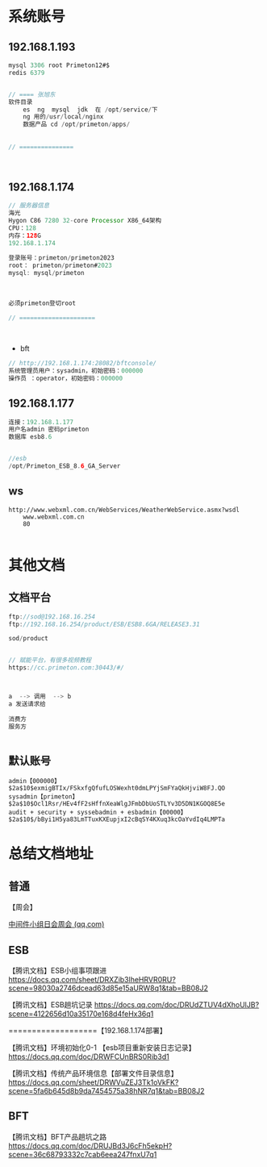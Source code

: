 # 系统账号

## 192.168.1.193

```java
mysql 3306 root Primeton12#$
redis 6379


// ==== 张旭东
软件目录
	es  ng  mysql  jdk  在 /opt/service/下
	ng 用的/usr/local/nginx
	数据产品 cd /opt/primeton/apps/
	
	
// ===============	
    
    
```



## 192.168.1.174

```java
// 服务器信息
海光
Hygon C86 7280 32-core Processor X86_64架构
CPU：128
内存：128G
192.168.1.174
    
登录账号：primeton/primeton2023
root： primeton/primeton#2023
mysql: mysql/primeton
    
    
    
必须primeton登切root
    
// =====================
    
    
```

* bft

```java
// http://192.168.1.174:28082/bftconsole/
系统管理员用户：sysadmin，初始密码：000000
操作员 ：operator，初始密码：000000

```



## 192.168.1.177

```java
连接：192.168.1.177
用户名admin 密码primeton
数据库 esb8.6


//esb
/opt/Primeton_ESB_8.6_GA_Server

```



## ws

```
http://www.webxml.com.cn/WebServices/WeatherWebService.asmx?wsdl 
	www.webxml.com.cn
	80
 
```



# 其他文档

## 文档平台

```java
ftp://sod@192.168.16.254
ftp://192.168.16.254/product/ESB/ESB8.6GA/RELEASE3.31

sod/product


// 赋能平台，有很多视频教程
https://cc.primeton.com:30443/#/



a  --> 调用  --> b
a 发送请求给    
    
消费方
服务方    



```

## 默认账号

```
admin【000000】 $2a$10$exmigBTIx/FSkxfgQfufLOSWexht0dmLPYjSmFYaQkHjviW8FJ.QO
sysadmin【primeton】$2a$10$Ocl1Rsr/HEv4fF2sHffnXeaWlgJFmbDbUoSTLYv3D5DN1KGOQ8E5e
audit + security + syssebadmin + esbadmin【00000】 $2a$10$/bByi1H5ya83LmTTuxKXEupjxI2cBqSY4KXuq3kcOaYvdIq4LMPTa
```



# 总结文档地址



## 普通

【周会】

[中间件小组日会周会 (qq.com)](https://docs.qq.com/doc/DRUdJY294ZWJ0Y3VK?u=028d123e9be247ada35d8befe51301d5)





## ESB

【腾讯文档】ESB小组事项跟进
https://docs.qq.com/sheet/DRXZib3lheHRVR0RU?scene=98030a2746dcead63d85e15aURW8q1&tab=BB08J2





【腾讯文档】ESB趟坑记录
https://docs.qq.com/doc/DRUdZTUV4dXhoUlJB?scene=4122656d10a35170e168d4feHx36q1

 

===================【192.168.1.174部署】

【腾讯文档】环境初始化0-1 【esb项目重新安装日志记录】
https://docs.qq.com/doc/DRWFCUnBRS0Rib3d1

【腾讯文档】传统产品环境信息【部署文件目录信息】
https://docs.qq.com/sheet/DRWVuZEJ3Tk1oVkFK?scene=5fa6b645d8b9da7454575a38hNR7q1&tab=BB08J2



## BFT

【腾讯文档】BFT产品趟坑之路
https://docs.qq.com/doc/DRUJBd3J6cFh5ekpH?scene=36c68793332c7cab6eea247fnxU7q1

 













